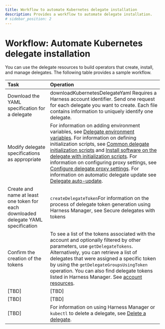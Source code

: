 ```yaml
---
title: Workflow to automate Kubernetes delegate installation
description: Provides a workflow to automate delegate installation.
# sidebar_position: 2
---
```


# Workflow: Automate Kubernetes delegate installation

You can use the delegate resources to build operators that create, install, and manage delegates. The following table provides a sample workflow.

| **Task** | **Operation** |
| :-- | :-- |
| Download the YAML specification for a delegate | downloadKubernetesDelegateYaml Requires a Harness account identifier. Send one request for each delegate you want to create. Each file contains information to uniquely identify one delegate. |
| Modify delegate specifications as appropriate | For information on adding environment variables, see [Delegate environment variables](/docs/platform/2_Delegates/delegate-reference/delegate-environment-variables.md). For information on defining initialization scripts, see [Common delegate initialization scripts](/docs/platform/2_Delegates/delegate-reference/common-delegate-profile-scripts.md) and [Install software on the delegate with initialization scripts](/docs/platform/2_Delegates/configure-delegates/run-scripts-on-delegates.md). For information on configuring proxy settings, see [Configure delegate proxy settings](). For information on automatic delegate update see [Delegate auto-update](/docs/platform/2_Delegates/configure-delegates/delegate-auto-update.md). |
| Create and name at least one token for each downloaded delegate YAML specification | `createDelegateToken`For information on the process of delegate token generation using Harness Manager, see Secure delegates with tokens |
|Confirm the creation of the tokens | To see a list of the tokens associated with the account and optionally filtered by other parameters, use `getDelegateTokens`. Alternatively, you can retrieve a list of delegates that were assigned a specific token by using the `getDelegateGroupsUsingToken` operation. You can also find delegate tokens listed in Harness Manager. See [account resources](). |
| [TBD] | [TBD] |
| [TBD] | [TBD] |
| [TBD] | For information on using Harness Manager or `kubectl` to delete a delegate, see [Delete a delegate](). |